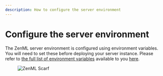 ```yaml
---
description: How to configure the server environment
---
```


# Configure the server environment

The ZenML server environment is configured using environment variables. You will
need to set these before deploying your server instance. Please refer to [the full list of environment
variables](../../reference/environment-variables.md) available to you
[here](../../reference/environment-variables.md).


<!-- For scarf -->
<figure><img alt="ZenML Scarf" referrerpolicy="no-referrer-when-downgrade" src="https://static.scarf.sh/a.png?x-pxid=f0b4f458-0a54-4fcd-aa95-d5ee424815bc" /></figure>